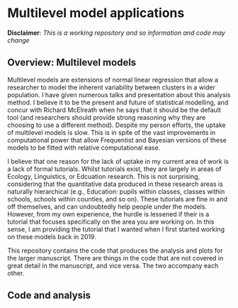 # Multilevel model applications

**Disclaimer**: *This is a working repository and so information and code may change*

## Overview: Multilevel models

Multilevel models are extensions of normal linear regression that allow a researcher to model the inherent variability between clusters in a wider population. I have given numerous talks and presentation about this analysis method. I believe it to be the present and future of statistical modelling, and concur with Richard McElreath when he says that it should be the default tool (and researchers should provide strong reasoning why they are choosing to use a different method). Despite my person efforts, the uptake of multilevel models is slow. This is in spite of the vast improvements in computational power that allow Frequentist and Bayesian versions of these models to be fitted with relative computational ease. 

I believe that one reason for the lack of uptake in my current area of work is a lack of formal tutorials. Whilst tutorials exist, they are largely in areas of Ecology, Linguistics, or Edcuation research. This is not surprising, considering that the quantitative data produced in these research areas is naturally hierarchical (e.g., Education: pupils within classes, classes within schools, schools within counties, and so on). These tutorials are fine in and off themselves, and can undoubtedly help people under the models. However, from my own experience, the hurdle is lessened if their is a tutorial that focuses specifically on the area you are working on. In this sense, I am providing the tutorial that I wanted when I first started working on these models back in 2019.  

This repository contains the code that produces the analysis and plots for the larger manuscript. There are things in the code that are not covered in great detail in the manuscript, and vice versa. The two accompany each other. 

## Code and analysis







